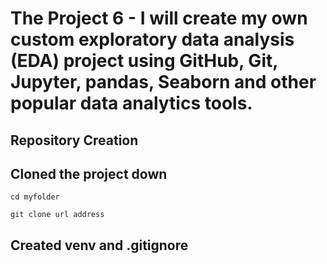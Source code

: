 # The Project 6 - I will create my own custom exploratory data analysis (EDA) project using GitHub, Git, Jupyter, pandas, Seaborn and other popular data analytics tools.

## Repository Creation 

## Cloned the project down

```
cd myfolder

git clone url address
```

## Created venv and .gitignore